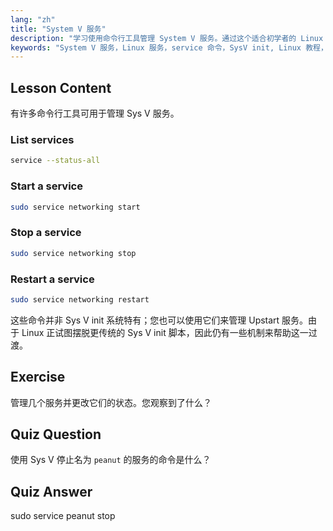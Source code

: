 ```yaml
---
lang: "zh"
title: "System V 服务"
description: "学习使用命令行工具管理 System V 服务。通过这个适合初学者的 Linux 教程，了解如何列出、启动、停止和重启服务。"
keywords: "System V 服务，Linux 服务，service 命令，SysV init, Linux 教程，Linux 初学者，服务管理，Linux 指南"
---
```


## Lesson Content

有许多命令行工具可用于管理 Sys V 服务。

### List services

```bash
service --status-all
```

### Start a service

```bash
sudo service networking start
```

### Stop a service

```bash
sudo service networking stop
```

### Restart a service

```bash
sudo service networking restart
```

这些命令并非 Sys V init 系统特有；您也可以使用它们来管理 Upstart 服务。由于 Linux 正试图摆脱更传统的 Sys V init 脚本，因此仍有一些机制来帮助这一过渡。

## Exercise

管理几个服务并更改它们的状态。您观察到了什么？

## Quiz Question

使用 Sys V 停止名为 `peanut` 的服务的命令是什么？

## Quiz Answer

sudo service peanut stop
